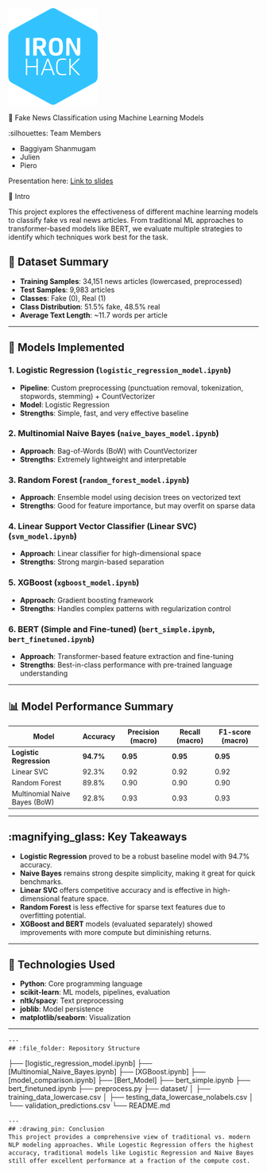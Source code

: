 ![alt text](image.png)



📰 Fake News Classification using Machine Learning Models

:silhouettes: Team Members
* Baggiyam Shanmugam
* Julien
* Piero

Presentation here: [Link to slides]()

📌  Intro

This project explores the effectiveness of different machine learning models to classify fake vs real news articles. From traditional ML approaches to transformer-based models like BERT, we evaluate multiple strategies to identify which techniques work best for the task.

## :open_file_folder: Dataset Summary
* **Training Samples**: 34,151 news articles (lowercased, preprocessed)
* **Test Samples**: 9,983 articles
* **Classes**: Fake (0), Real (1)
* **Class Distribution**: 51.5% fake, 48.5% real
* **Average Text Length**: \~11.7 words per article
---
## :brain: Models Implemented
### 1. Logistic Regression (`logistic_regression_model.ipynb`)
* **Pipeline**: Custom preprocessing (punctuation removal, tokenization, stopwords, stemming) + CountVectorizer
* **Model**: Logistic Regression
* **Strengths**: Simple, fast, and very effective baseline
### 2. Multinomial Naive Bayes (`naive_bayes_model.ipynb`)
* **Approach**: Bag-of-Words (BoW) with CountVectorizer
* **Strengths**: Extremely lightweight and interpretable
### 3. Random Forest (`random_forest_model.ipynb`)
* **Approach**: Ensemble model using decision trees on vectorized text
* **Strengths**: Good for feature importance, but may overfit on sparse data
### 4. Linear Support Vector Classifier (Linear SVC) (`svm_model.ipynb`)
* **Approach**: Linear classifier for high-dimensional space
* **Strengths**: Strong margin-based separation
### 5. XGBoost (`xgboost_model.ipynb`)
* **Approach**: Gradient boosting framework
* **Strengths**: Handles complex patterns with regularization control
### 6. BERT (Simple and Fine-tuned) (`bert_simple.ipynb`, `bert_finetuned.ipynb`)
* **Approach**: Transformer-based feature extraction and fine-tuning
* **Strengths**: Best-in-class performance with pre-trained language understanding
---
## :bar_chart: Model Performance Summary
| Model                         | Accuracy  | Precision (macro) | Recall (macro) | F1-score (macro) |
| ----------------------------- | --------- | ----------------- | -------------- | ---------------- |
| **Logistic Regression**       | **94.7%** | **0.95**          | **0.95**       | **0.95**         |
| Linear SVC                    | 92.3%     | 0.92              | 0.92           | 0.92             |
| Random Forest                 | 89.8%     | 0.90              | 0.90           | 0.90             |
| Multinomial Naive Bayes (BoW) | 92.8%     | 0.93              | 0.93           | 0.93             |
---
## :magnifying_glass: Key Takeaways
* **Logistic Regression** proved to be a robust baseline model with 94.7% accuracy.
* **Naive Bayes** remains strong despite simplicity, making it great for quick benchmarks.
* **Linear SVC** offers competitive accuracy and is effective in high-dimensional feature space.
* **Random Forest** is less effective for sparse text features due to overfitting potential.
* **XGBoost and BERT** models (evaluated separately) showed improvements with more compute but diminishing returns.
---
## :brain: Technologies Used
* **Python**: Core programming language
* **scikit-learn**: ML models, pipelines, evaluation
* **nltk/spacy**: Text preprocessing
* **joblib**: Model persistence
* **matplotlib/seaborn**: Visualization
---
```
---
## :file_folder: Repository Structure
```
├── [logistic_regression_model.ipynb]
├── [Multinomial_Naive_Bayes.ipynb]
├── [XGBoost.ipynb]
├── [model_comparison.ipynb]
├── [Bert_Model]
├── bert_simple.ipynb
├── bert_finetuned.ipynb
├── preprocess.py
├── dataset/
│   ├── training_data_lowercase.csv
│   ├── testing_data_lowercase_nolabels.csv
│   └── validation_predictions.csv
└── README.md
```
---
## :drawing_pin: Conclusion
This project provides a comprehensive view of traditional vs. modern NLP modeling approaches. While Logestic Regression offers the highest accuracy, traditional models like Logistic Regression and Naive Bayes still offer excellent performance at a fraction of the compute cost.



